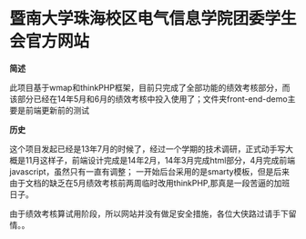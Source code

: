 暨南大学珠海校区电气信息学院团委学生会官方网站
==========

**简述**

此项目基于wmap和thinkPHP框架，目前只完成了全部功能的绩效考核部分，而该部分已经在14年5月和6月的绩效考核中投入使用了；文件夹front-end-demo主要是前端更新前的测试

**历史**

这个项目发起已经是13年7月的时候了，经过一个学期的技术调研，正式动手写大概是11月这样子，前端设计完成是14年2月，14年3月完成html部分，4月完成前端javascript，虽然只有一直有调整；
一开始后台采用的是smarty模板，但是后来由于文档的缺乏在5月绩效考核前两周临时改用thinkPHP,那真是一段苦逼的加班日子。

由于绩效考核算试用阶段，所以网站并没有做足安全措施，各位大侠路过请手下留情。。
